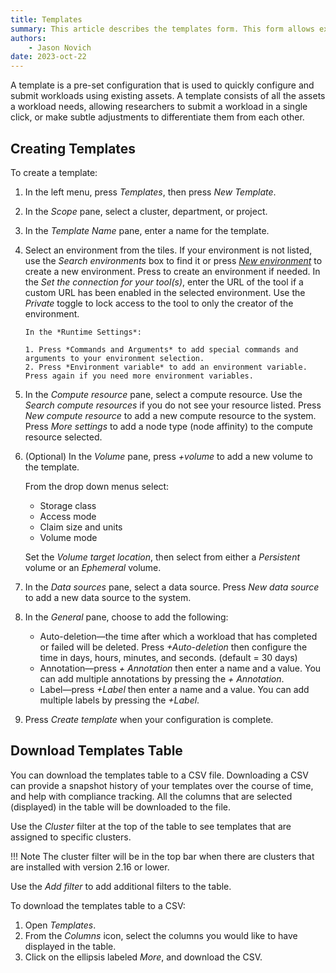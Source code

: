 ```yaml
---
title: Templates
summary: This article describes the templates form. This form allows explains what a template is, and where it is used..
authors:
    - Jason Novich
date: 2023-oct-22
---
```


A template is a pre-set configuration that is used to quickly configure and submit workloads using existing assets.
A template consists of all the assets a workload needs, allowing researchers to submit a workload in a single click, or make subtle adjustments to differentiate them from each other.

## Creating Templates

To create a template:

1. In the left menu, press *Templates*, then press *New Template*.
2. In the *Scope* pane, select a cluster, department, or project.
3. In the *Template Name* pane, enter a name for the template.
4. Select an environment from the tiles. If your environment is not listed, use the *Search environments* box to find it or press [*New environment*](../../Researcher/user-interface/workspaces/create/create-env.md) to create a new environment. Press  to create an environment if needed. In the *Set the connection for your tool(s)*, enter the URL of the tool if a custom URL has been enabled in the selected environment. Use the *Private* toggle to lock access to the tool to only the creator of the environment.

       In the *Runtime Settings*:
    
       1. Press *Commands and Arguments* to add special commands and arguments to your environment selection.
       2. Press *Environment variable* to add an environment variable. Press again if you need more environment variables.

5. In the *Compute resource* pane, select a compute resource. Use the *Search compute resources* if you do not see your resource listed. Press *New compute resource* to add a new compute resource to the system. Press *More settings* to add a node type (node affinity) to the compute resource selected.
6. (Optional) In the *Volume* pane, press *+volume* to add a new volume to the template.

    From the drop down menus select:
    * Storage class
    * Access mode
    * Claim size and units
    * Volume mode

    Set the *Volume target location*, then select from either a *Persistent* volume or an *Ephemeral* volume.

7. In the *Data sources* pane, select a data source. Press *New data source* to add a new data source to the system.
8. In the *General* pane, choose to add the following:

    * Auto-deletion&mdash;the time after which a workload that has completed or failed will be deleted. Press *+Auto-deletion* then configure the time in days, hours, minutes, and seconds. (default = 30 days)
    * Annotation&mdash;press *+ Annotation* then enter a name and a value. You can add multiple annotations by pressing the *+ Annotation*.
    * Label&mdash;press *+Label* then enter a name and a value. You can add multiple labels by pressing the *+Label*.

9. Press *Create template* when your configuration is complete.

## Download Templates Table

You can download the templates table to a CSV file. Downloading a CSV can provide a snapshot history of your templates over the course of time, and help with compliance tracking. All the columns that are selected (displayed) in the table will be downloaded to the file.

Use the *Cluster* filter at the top of the table to see templates that are assigned to specific clusters.

!!! Note
    The cluster filter will be in the top bar when there are clusters that are installed with version 2.16 or lower.

Use the *Add filter* to add additional filters to the table.

To download the templates table to a CSV:

1. Open *Templates*.
2. From the *Columns* icon, select the columns you would like to have displayed in the table.
3. Click on the ellipsis labeled *More*, and download the CSV.
